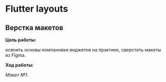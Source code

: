 # Flutter layouts
## Верстка макетов

__Цель работы:__

освоить основы компановки виджетов на практике, сверстать макеты из Figma.

__Ход работы:__ 

_Макет №1._
